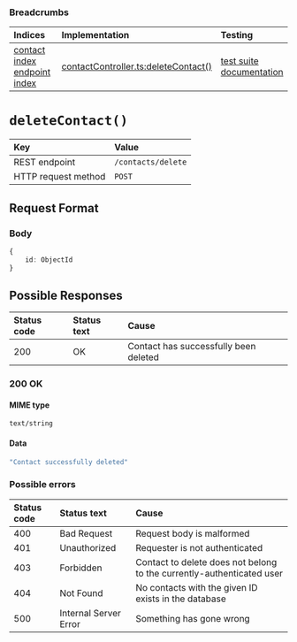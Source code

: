 ### Breadcrumbs

| Indices | Implementation | Testing |
| :----------------------------------------------------------- | :-------------------------------------------------------------------------------------------------------------------- | :--------------------------------------------------------------------------------------------------------------------------------------------------------------- |
| [contact index](./index.md)<br>[endpoint index](../index.md) | [contactController.ts:deleteContact()](../../../../../backend/src/controllers/contactController.ts#L266-L309) | [test suite](../../../../../backend/tests/controllers/contacts/deleteContact.test.ts)<br>[documentation](../../tests/contacts/deleteContact.test.md) |

# `deleteContact()`

| Key                 | Value              |
| :------------------ | :----------------- |
| REST endpoint       | `/contacts/delete` |
| HTTP request method | `POST`             |

## Request Format

### Body

```typescript
{
    id: ObjectId
}
```

## Possible Responses

| Status code | Status text | Cause                                 |
| :---------- | :---------- | :------------------------------------ |
| 200         | OK          | Contact has successfully been deleted |

### 200 OK

#### MIME type

`text/string`

#### Data

```typescript
"Contact successfully deleted"
```

### Possible errors

| Status code | Status text           | Cause                                                                 |
| :---------- | :-------------------- | :-------------------------------------------------------------------- |
| 400         | Bad Request           | Request body is malformed                                             |
| 401         | Unauthorized          | Requester is not authenticated                                        |
| 403         | Forbidden             | Contact to delete does not belong to the currently-authenticated user |
| 404         | Not Found             | No contacts with the given ID exists in the database                  |
| 500         | Internal Server Error | Something has gone wrong                                              |
